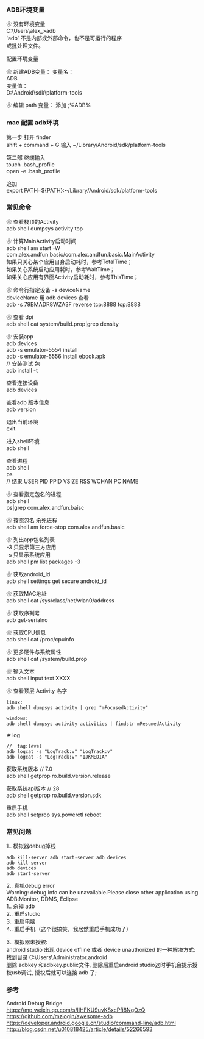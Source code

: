 ### ADB环境变量  

❀ 没有环境变量  
C:\Users\alex_>adb  
'adb' 不是内部或外部命令，也不是可运行的程序  
或批处理文件。  

配置环境变量  

❀ 新建ADB变量：
变量名：  
ADB  
变量值：  
D:\Android\sdk\platform-tools  

❀ 编辑 path 变量：
添加 ;%ADB%  

### mac 配置 adb环境  
第一步 打开 finder  
shift + command + G 
输入  ~/Library/Android/sdk/platform-tools  

第二部 终端输入  
touch .bash_profile  
open -e .bash_profile  


追加  
export PATH=${PATH}:~/Library/Android/sdk/platform-tools  


### 常见命令  

❀ 查看栈顶的Activity  
adb shell dumpsys activity top  

❀ 计算MainActivity启动时间  
adb shell am start -W com.alex.andfun.basic/com.alex.andfun.basic.MainActivity  
如果只关心某个应用自身启动耗时，参考TotalTime；  
如果关心系统启动应用耗时，参考WaitTime；  
如果关心应用有界面Activity启动耗时，参考ThisTime；  

❀ 命令行指定设备 -s deviceName  
deviceName 用 adb devices 查看  
adb -s 79BMADR8WZA3F reverse tcp:8888 tcp:8888  


❀ 查看 dpi  
adb shell cat system/build.prop|grep density  

❀ 安装app  
adb devices    
adb -s emulator-5554 install    
adb -s emulator-5556 install ebook.apk   
// 安装测试 包  
adb install -t   


查看连接设备  
adb devices  


查看adb 版本信息  
adb version  


退出当前环境  
exit  

进入shell环境  
adb shell   


查看进程  
adb shell  
ps  
// 结果
USER    PID    PPID    VSIZE    RSS    WCHAN    PC    NAME    

❀ 查看指定包名的进程  
adb shell   
ps|grep com.alex.andfun.baisc  

❀ 按照包名 杀死进程  
adb shell am force-stop com.alex.andfun.basic  

❀ 列出app包名列表  
-3	  只显示第三方应用  
-s	  只显示系统应用  
adb shell pm list packages  -3

❀ 获取android_id  
adb shell settings get secure android_id  

❀ 获取MAC地址   
adb shell cat /sys/class/net/wlan0/address  

❀ 获取序列号   
adb get-serialno  

❀ 获取CPU信息  
adb shell cat /proc/cpuinfo  

❀ 更多硬件与系统属性  
adb shell cat /system/build.prop  

❀ 输入文本  
adb shell input text XXXX  

❀ 查看顶层 Activity 名字  
```
linux:
adb shell dumpsys activity | grep "mFocusedActivity"

windows:
adb shell dumpsys activity activities | findstr mResumedActivity
```

❀ log  
```
//  tag:level  
adb logcat -s "LogTrack:v" "LogTrack:v"
adb logcat -s "LogTrack:v" "IJKMEDIA"
```

获取系统版本 // 7.0  
adb shell getprop ro.build.version.release  


获取系统api版本 // 28  
adb shell getprop ro.build.version.sdk  

重启手机  
adb shell setprop sys.powerctl reboot  

### 常见问题  
1.. 模拟器debug掉线  
```
adb kill-server adb start-server adb devices   
adb kill-server  
adb devices  
adb start-server  
```

2.. 真机debug error   
Warning: debug info can be unavailable.Please close other application using ADB:Monitor, DDMS, Eclipse  
1.. 杀掉 adb   
2.. 重启studio   
3.. 重启电脑  
4.. 重启手机（这个很搞笑，我居然重启手机成功了）  

3.. 模拟器未授权:  
android studio 出现 device offline 或者 device unauthorized 的一种解决方式: 
找到目录  C:\Users\Administrator\.android   
删除 adbkey 和adbkey.public文件, 删除后重启android studio这时手机会提示授权usb调试, 授权后就可以连接 adb 了;  

### 参考  
Android Debug Bridge  
https://mp.weixin.qq.com/s/lIHFKU9uvKSxcPfi8NgOzQ  
https://github.com/mzlogin/awesome-adb 
https://developer.android.google.cn/studio/command-line/adb.html  
http://blog.csdn.net/u010818425/article/details/52266593  



